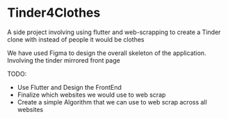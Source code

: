 # Tinder4Clothes
A side project involving using flutter and web-scrapping to create a Tinder clone with instead of people it would be clothes

We have used Figma to design the overall skeleton of the application. Involving the tinder mirrored front page

TODO:
- Use Flutter and Design the FrontEnd
- Finalize which websites we would use to web scrap
- Create a simple Algorithm that we can use to web scrap across all websites
